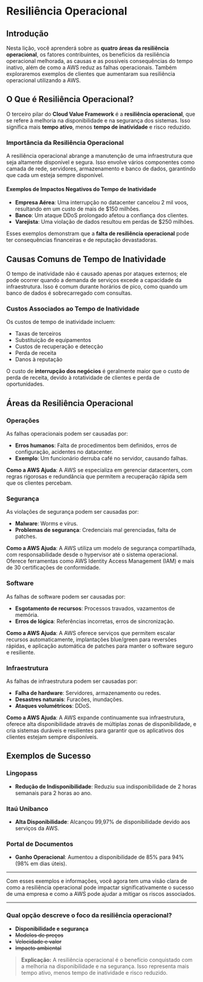 # Resiliência Operacional

## Introdução

Nesta lição, você aprenderá sobre as **quatro áreas da resiliência operacional**, os fatores contribuintes, os benefícios da resiliência operacional melhorada, as causas e as possíveis consequências do tempo inativo, além de como a AWS reduz as falhas operacionais. Também exploraremos exemplos de clientes que aumentaram sua resiliência operacional utilizando a AWS.

## O Que é Resiliência Operacional?

O terceiro pilar do **Cloud Value Framework** é a **resiliência operacional**, que se refere à melhoria na disponibilidade e na segurança dos sistemas. Isso significa mais **tempo ativo**, menos **tempo de inatividade** e risco reduzido.

### Importância da Resiliência Operacional

A resiliência operacional abrange a manutenção de uma infraestrutura que seja altamente disponível e segura. Isso envolve vários componentes como camada de rede, servidores, armazenamento e banco de dados, garantindo que cada um esteja sempre disponível.

#### Exemplos de Impactos Negativos do Tempo de Inatividade

- **Empresa Aérea**: Uma interrupção no datacenter cancelou 2 mil voos, resultando em um custo de mais de $150 milhões.
- **Banco**: Um ataque DDoS prolongado afetou a confiança dos clientes.
- **Varejista**: Uma violação de dados resultou em perdas de $250 milhões.

Esses exemplos demonstram que a **falta de resiliência operacional** pode ter consequências financeiras e de reputação devastadoras.

## Causas Comuns de Tempo de Inatividade

O tempo de inatividade não é causado apenas por ataques externos; ele pode ocorrer quando a demanda de serviços excede a capacidade da infraestrutura. Isso é comum durante horários de pico, como quando um banco de dados é sobrecarregado com consultas.

### Custos Associados ao Tempo de Inatividade

Os custos de tempo de inatividade incluem:

- Taxas de terceiros
- Substituição de equipamentos
- Custos de recuperação e detecção
- Perda de receita
- Danos à reputação

O custo de **interrupção dos negócios** é geralmente maior que o custo de perda de receita, devido à rotatividade de clientes e perda de oportunidades.

## Áreas da Resiliência Operacional

### Operações

As falhas operacionais podem ser causadas por:

- **Erros humanos**: Falta de procedimentos bem definidos, erros de configuração, acidentes no datacenter.
- **Exemplo**: Um funcionário derruba café no servidor, causando falhas.

**Como a AWS Ajuda**: A AWS se especializa em gerenciar datacenters, com regras rigorosas e redundância que permitem a recuperação rápida sem que os clientes percebam.

### Segurança

As violações de segurança podem ser causadas por:

- **Malware**: Worms e vírus.
- **Problemas de segurança**: Credenciais mal gerenciadas, falta de patches.

**Como a AWS Ajuda**: A AWS utiliza um modelo de segurança compartilhada, com responsabilidade desde o hypervisor até o sistema operacional. Oferece ferramentas como AWS Identity Access Management (IAM) e mais de 30 certificações de conformidade.

### Software

As falhas de software podem ser causadas por:

- **Esgotamento de recursos**: Processos travados, vazamentos de memória.
- **Erros de lógica**: Referências incorretas, erros de sincronização.

**Como a AWS Ajuda**: A AWS oferece serviços que permitem escalar recursos automaticamente, implantações blue/green para reversões rápidas, e aplicação automática de patches para manter o software seguro e resiliente.

### Infraestrutura

As falhas de infraestrutura podem ser causadas por:

- **Falha de hardware**: Servidores, armazenamento ou redes.
- **Desastres naturais**: Furacões, inundações.
- **Ataques volumétricos**: DDoS.

**Como a AWS Ajuda**: A AWS expande continuamente sua infraestrutura, oferece alta disponibilidade através de múltiplas zonas de disponibilidade, e cria sistemas duráveis e resilientes para garantir que os aplicativos dos clientes estejam sempre disponíveis.

## Exemplos de Sucesso

### Lingopass

- **Redução de Indisponibilidade**: Reduziu sua indisponibilidade de 2 horas semanais para 2 horas ao ano.

### Itaú Unibanco

- **Alta Disponibilidade**: Alcançou 99,97% de disponibilidade devido aos serviços da AWS.

### Portal de Documentos

- **Ganho Operacional**: Aumentou a disponibilidade de 85% para 94% (98% em dias úteis).

---

Com esses exemplos e informações, você agora tem uma visão clara de como a resiliência operacional pode impactar significativamente o sucesso de uma empresa e como a AWS pode ajudar a mitigar os riscos associados.

---

### Qual opção descreve o foco da resiliência operacional?

- **Disponibilidade e segurança**
- ~~Modelos de preços~~
- ~~Velocidade e valor~~
- ~~Impacto ambiental~~

> **Explicação:**
> A resiliência operacional é o benefício conquistado com a melhoria na disponibilidade e na segurança. Isso representa mais tempo ativo, menos tempo de inatividade e risco reduzido.
